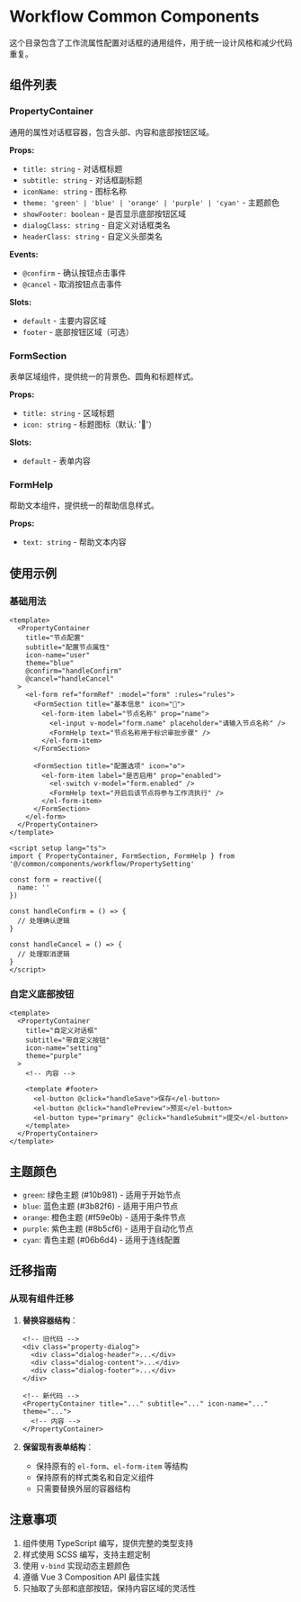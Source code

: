 # Workflow Common Components

这个目录包含了工作流属性配置对话框的通用组件，用于统一设计风格和减少代码重复。

## 组件列表

### PropertyContainer
通用的属性对话框容器，包含头部、内容和底部按钮区域。

**Props:**
- `title: string` - 对话框标题
- `subtitle: string` - 对话框副标题  
- `iconName: string` - 图标名称
- `theme: 'green' | 'blue' | 'orange' | 'purple' | 'cyan'` - 主题颜色
- `showFooter: boolean` - 是否显示底部按钮区域
- `dialogClass: string` - 自定义对话框类名
- `headerClass: string` - 自定义头部类名

**Events:**
- `@confirm` - 确认按钮点击事件
- `@cancel` - 取消按钮点击事件

**Slots:**
- `default` - 主要内容区域
- `footer` - 底部按钮区域（可选）

### FormSection
表单区域组件，提供统一的背景色、圆角和标题样式。

**Props:**
- `title: string` - 区域标题
- `icon: string` - 标题图标（默认: '📝'）

**Slots:**
- `default` - 表单内容

### FormHelp
帮助文本组件，提供统一的帮助信息样式。

**Props:**
- `text: string` - 帮助文本内容

## 使用示例

### 基础用法

```vue
<template>
  <PropertyContainer
    title="节点配置"
    subtitle="配置节点属性"
    icon-name="user"
    theme="blue"
    @confirm="handleConfirm"
    @cancel="handleCancel"
  >
    <el-form ref="formRef" :model="form" :rules="rules">
      <FormSection title="基本信息" icon="📝">
        <el-form-item label="节点名称" prop="name">
          <el-input v-model="form.name" placeholder="请输入节点名称" />
          <FormHelp text="节点名称用于标识审批步骤" />
        </el-form-item>
      </FormSection>
      
      <FormSection title="配置选项" icon="⚙️">
        <el-form-item label="是否启用" prop="enabled">
          <el-switch v-model="form.enabled" />
          <FormHelp text="开启后该节点将参与工作流执行" />
        </el-form-item>
      </FormSection>
    </el-form>
  </PropertyContainer>
</template>

<script setup lang="ts">
import { PropertyContainer, FormSection, FormHelp } from '@/common/components/workflow/PropertySetting'

const form = reactive({
  name: ''
})

const handleConfirm = () => {
  // 处理确认逻辑
}

const handleCancel = () => {
  // 处理取消逻辑
}
</script>
```

### 自定义底部按钮

```vue
<template>
  <PropertyContainer
    title="自定义对话框"
    subtitle="带自定义按钮"
    icon-name="setting"
    theme="purple"
  >
    <!-- 内容 -->
    
    <template #footer>
      <el-button @click="handleSave">保存</el-button>
      <el-button @click="handlePreview">预览</el-button>
      <el-button type="primary" @click="handleSubmit">提交</el-button>
    </template>
  </PropertyContainer>
</template>
```

## 主题颜色

- `green`: 绿色主题 (#10b981) - 适用于开始节点
- `blue`: 蓝色主题 (#3b82f6) - 适用于用户节点  
- `orange`: 橙色主题 (#f59e0b) - 适用于条件节点
- `purple`: 紫色主题 (#8b5cf6) - 适用于自动化节点
- `cyan`: 青色主题 (#06b6d4) - 适用于连线配置

## 迁移指南

### 从现有组件迁移

1. **替换容器结构**：
   ```vue
   <!-- 旧代码 -->
   <div class="property-dialog">
     <div class="dialog-header">...</div>
     <div class="dialog-content">...</div>
     <div class="dialog-footer">...</div>
   </div>
   
   <!-- 新代码 -->
   <PropertyContainer title="..." subtitle="..." icon-name="..." theme="...">
     <!-- 内容 -->
   </PropertyContainer>
   ```

2. **保留现有表单结构**：
   - 保持原有的 `el-form`、`el-form-item` 等结构
   - 保持原有的样式类名和自定义组件
   - 只需要替换外层的容器结构

## 注意事项

1. 组件使用 TypeScript 编写，提供完整的类型支持
2. 样式使用 SCSS 编写，支持主题定制
3. 使用 `v-bind` 实现动态主题颜色
4. 遵循 Vue 3 Composition API 最佳实践
5. 只抽取了头部和底部按钮，保持内容区域的灵活性
